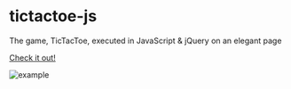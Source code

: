 # tictactoe-js
The game, TicTacToe, executed in JavaScript & jQuery on an elegant page

[Check it out!](https://lucaschilders.github.io/tictactoe-js/)

![example](http://imgur.com/a/yiwYe)
